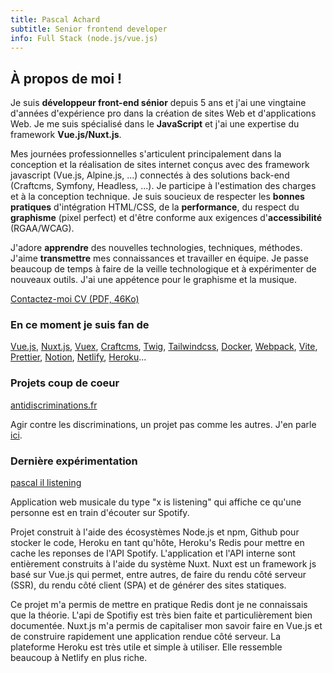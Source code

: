 ```yaml
---
title: Pascal Achard
subtitle: Senior frontend developer
info: Full Stack (node.js/vue.js)
---
```


## À propos de moi !
Je suis **développeur front-end sénior** depuis 5 ans et j'ai une vingtaine d'années d'expérience pro dans la création de sites Web et d'applications Web. Je me suis spécialisé dans le **JavaScript** et j'ai une expertise du framework **Vue.js/Nuxt.js**.

Mes journées professionnelles s'articulent principalement dans la conception et la réalisation de sites internet conçus avec des framework javascript (Vue.js, Alpine.js, ...) connectés à des solutions back-end (Craftcms, Symfony, Headless, ...). Je participe à l'estimation des charges et à la conception technique. Je suis soucieux de respecter les **bonnes pratiques** d'intégration HTML/CSS, de la **performance**, du respect du **graphisme** (pixel perfect) et d'être conforme aux exigences d'**accessibilité** (RGAA/WCAG).

J'adore **apprendre** des nouvelles technologies, techniques, méthodes. J'aime **transmettre** mes connaissances et travailler en équipe. Je passe beaucoup de temps à faire de la veille technologique et à expérimenter de nouveaux outils. J'ai une appétence pour le graphisme et la musique.

<p class="mt-6 flex gap-3 md:gap-5 flex-wrap">
    <a
        class="inline-flex items-center"
        href="mailto:pascal.achard@gmail.com"
        >
        <icon-component class="flex-shrink-0 mr-1" icon="icon-email"></icon-component>
        <span class="leading-none mt-1">Contactez-moi</span>
    </a>
    <a
        class="inline-flex items-center"
        href="/CV-Pascal-Achard-2021.pdf"
        target="_blank"
        rel="noopener"
        >
        <icon-component class="flex-shrink-0 mr-1" icon="icon-document"></icon-component>
        <span class="leading-none mt-1">CV <span class="no-underline text-xs">(PDF, 46Ko)</span></span>
    </a>
</p>

### En ce moment je suis fan de
[Vue.js](https://vuejs.org/), [Nuxt.js](https://nuxtjs.org/), [Vuex](https://vuex.vuejs.org/), [Craftcms](https://craftcms.com/), [Twig](https://twig.symfony.com/), [Tailwindcss](https://tailwindcss.com/), [Docker](https://www.docker.com/), [Webpack](https://webpack.js.org/), [Vite](https://vitejs.dev/), [Prettier](https://prettier.io/), [Notion](https://www.notion.so), [Netlify](https://www.netlify.com/), [Heroku](https://www.heroku.com/)...

### Projets coup de coeur
[antidiscriminations.fr](https://www.antidiscriminations.fr/)

Agir contre les discriminations, un projet pas comme les autres. J'en parle [ici](https://www.linkedin.com/pulse/un-projet-pas-comme-les-autres-pascal-achard/).
### Dernière expérimentation
[pascal il listening](https://pascal-is-listening.herokuapp.com/)

Application web musicale du type "x is listening" qui affiche ce qu'une personne est en train d'écouter sur Spotify.

Projet construit à l'aide des écosystèmes Node.js et npm, Github pour stocker le code, Heroku en tant qu'hôte, Heroku's Redis pour mettre en cache les reponses de l'API Spotify. L'application et l'API interne sont entièrement construits à l'aide du système Nuxt. Nuxt est un framework js basé sur Vue.js qui permet, entre autres, de faire du rendu côté serveur (SSR), du rendu côté client (SPA) et de générer des sites statiques.

Ce projet m'a permis de mettre en pratique Redis dont je ne connaissais que la théorie. L'api de Spotifiy est très bien faite et particulièrement bien documentée. Nuxt.js m'a permis de capitaliser mon savoir faire en Vue.js et de construire rapidement une application rendue côté serveur. La plateforme Heroku est très utile et simple à utiliser. Elle ressemble beaucoup à Netlify en plus riche.

